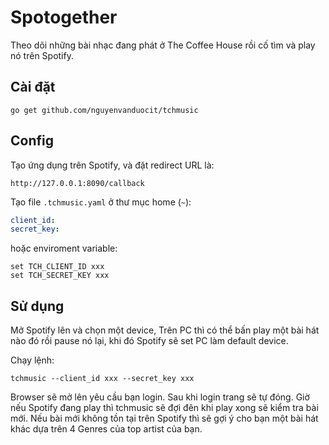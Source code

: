 # Spotogether

Theo dõi những bài nhạc đang phát ở The Coffee House rồi cố tìm và play nó trên Spotify.

## Cài đặt

```
go get github.com/nguyenvanduocit/tchmusic
```
## Config

Tạo ứng dụng trên Spotify, và đặt redirect URL là:

```
http://127.0.0.1:8090/callback
```

Tạo file `.tchmusic.yaml` ở thư mục home (`~`):

```yaml
client_id:
secret_key:
```

hoặc enviroment variable:

```
set TCH_CLIENT_ID xxx
set TCH_SECRET_KEY xxx
```

## Sử dụng

Mở Spotify lên và chọn một device, Trên PC thì có thể bấn play một bài hát nào đó rồi pause nó lại, khi đó Spotify sẽ set PC làm default device.

Chạy lệnh:

```
tchmusic --client_id xxx --secret_key xxx
```

Browser sẽ mở lên yêu cầu bạn login. Sau khi login trang sẽ tự đóng. Giờ nếu Spotify đang play thì tchmusic sẽ đợi đên khi play xong sẽ kiểm tra bài mới. Nếu bài mới không tồn tại trên Spotify thì sẽ gợi ý cho bạn một bài hát khác dựa trên 4 Genres của top artist của bạn.
